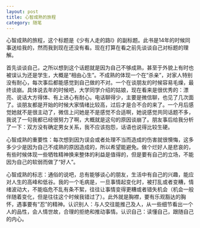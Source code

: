 ```yaml
---
layout: post
title: 心智成熟的旅程
category: 随笔
---
```



心智成熟的旅程，这个标题是《少有人走的路Ⅰ》的副标题。此书是14年的时候同事送给我的，然而我到现在还没有看。现在打算在看之前先谈谈自己对标题的理解。

首先谈谈自己，之所以想到这个话题就是因为自己不够成熟，甚至于外貌上有时也被误认为还是学生，大概是“相由心生”。不成熟的体现一个在“杀亲”，对家人特别没有耐心，每次事后都能感觉到自己做的不对。一个在谈朋友的时候容易毛燥，最终谈崩。具体说去年的时候吧，大学同学介绍的姑娘，现在看来是很优秀的：漂亮、说话大方得体、有上进心有耐心。电话聊得少，主要是微信聊，也见了几次面了。谈朋友都是开始的时候大家情绪比较高，过后才是合不合的来了。一个月后感觉她就不是很主动了，微信上问她是不是感觉不合适啊，她说感觉共同话题不多，我说了一句我都已经很努力了啊，大概就是这句的原因谈崩了。朋友事后给我分析了一下：双方没有确定男女关系，我不应该抱怨，话语也说得比较生硬。

心智成熟的重要性：每次想到因为误会或者处理不当而造成的伤害就很懊悔，这多多少少是因为自己不成熟的原因造成的，所以希望能避免。做个烂好人是悲哀的，有些时候体现一些牺牲精神换来整体的利益是值得的，但是要有自己的立场，不能因为自己的软弱而做了“好人”。

心智成熟的标志：通俗的说吧，总有能够谈心的朋友，生活中有自己的兴趣，能应对人生的高峰和低谷。我的一个毛病是，一旦事情起变化时，被打乱或者变糟，情绪波动大，不能临危不乱有条不絮，往往让事情变得更糟或者错失机会（机会一般伴随着变化，但是往往这个时候我错过了）。此外就是胸襟，要有乐观豁达的胸怀，遇事要有“忍”的精神。认识别人：与人交往能推己及人，从一些细节看出一个人的品性，会人情世故，合理的拒绝和推动事情。认识自己：读懂自己，跟随自己的内心。

